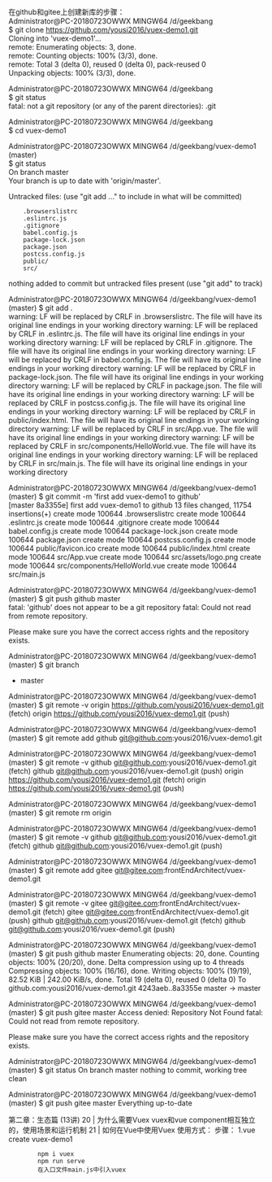 
在github和gitee上创建新库的步骤：<br>
Administrator@PC-20180723OWWX MINGW64 /d/geekbang<br>
$ git clone https://github.com/yousi2016/vuex-demo1.git<br>
Cloning into 'vuex-demo1'...<br>
remote: Enumerating objects: 3, done.<br>
remote: Counting objects: 100% (3/3), done.<br>
remote: Total 3 (delta 0), reused 0 (delta 0), pack-reused 0<br>
Unpacking objects: 100% (3/3), done.<br>

Administrator@PC-20180723OWWX MINGW64 /d/geekbang<br>
$ git status<br>
fatal: not a git repository (or any of the parent directories): .git<br>

Administrator@PC-20180723OWWX MINGW64 /d/geekbang<br>
$ cd vuex-demo1<br>

Administrator@PC-20180723OWWX MINGW64 /d/geekbang/vuex-demo1 (master)<br>
$ git status<br>
On branch master<br>
Your branch is up to date with 'origin/master'.<br>

Untracked files:
  (use "git add <file>..." to include in what will be committed)

        .browserslistrc
        .eslintrc.js
        .gitignore
        babel.config.js
        package-lock.json
        package.json
        postcss.config.js
        public/
        src/

nothing added to commit but untracked files present (use "git add" to track)

Administrator@PC-20180723OWWX MINGW64 /d/geekbang/vuex-demo1 (master)
$ git add .<br>
warning: LF will be replaced by CRLF in .browserslistrc.
The file will have its original line endings in your working directory
warning: LF will be replaced by CRLF in .eslintrc.js.
The file will have its original line endings in your working directory
warning: LF will be replaced by CRLF in .gitignore.
The file will have its original line endings in your working directory
warning: LF will be replaced by CRLF in babel.config.js.
The file will have its original line endings in your working directory
warning: LF will be replaced by CRLF in package-lock.json.
The file will have its original line endings in your working directory
warning: LF will be replaced by CRLF in package.json.
The file will have its original line endings in your working directory
warning: LF will be replaced by CRLF in postcss.config.js.
The file will have its original line endings in your working directory
warning: LF will be replaced by CRLF in public/index.html.
The file will have its original line endings in your working directory
warning: LF will be replaced by CRLF in src/App.vue.
The file will have its original line endings in your working directory
warning: LF will be replaced by CRLF in src/components/HelloWorld.vue.
The file will have its original line endings in your working directory
warning: LF will be replaced by CRLF in src/main.js.
The file will have its original line endings in your working directory

Administrator@PC-20180723OWWX MINGW64 /d/geekbang/vuex-demo1 (master)
$ git commit -m 'first add vuex-demo1 to github'<br>
[master 8a3355e] first add vuex-demo1 to github
 13 files changed, 11754 insertions(+)
 create mode 100644 .browserslistrc
 create mode 100644 .eslintrc.js
 create mode 100644 .gitignore
 create mode 100644 babel.config.js
 create mode 100644 package-lock.json
 create mode 100644 package.json
 create mode 100644 postcss.config.js
 create mode 100644 public/favicon.ico
 create mode 100644 public/index.html
 create mode 100644 src/App.vue
 create mode 100644 src/assets/logo.png
 create mode 100644 src/components/HelloWorld.vue
 create mode 100644 src/main.js

Administrator@PC-20180723OWWX MINGW64 /d/geekbang/vuex-demo1 (master)
$ git push github master<br>
fatal: 'github' does not appear to be a git repository
fatal: Could not read from remote repository.

Please make sure you have the correct access rights
and the repository exists.

Administrator@PC-20180723OWWX MINGW64 /d/geekbang/vuex-demo1 (master)
$ git branch
* master

Administrator@PC-20180723OWWX MINGW64 /d/geekbang/vuex-demo1 (master)
$ git remote -v
origin  https://github.com/yousi2016/vuex-demo1.git (fetch)
origin  https://github.com/yousi2016/vuex-demo1.git (push)

Administrator@PC-20180723OWWX MINGW64 /d/geekbang/vuex-demo1 (master)
$ git remote add github git@github.com:yousi2016/vuex-demo1.git

Administrator@PC-20180723OWWX MINGW64 /d/geekbang/vuex-demo1 (master)
$ git remote -v
github  git@github.com:yousi2016/vuex-demo1.git (fetch)
github  git@github.com:yousi2016/vuex-demo1.git (push)
origin  https://github.com/yousi2016/vuex-demo1.git (fetch)
origin  https://github.com/yousi2016/vuex-demo1.git (push)

Administrator@PC-20180723OWWX MINGW64 /d/geekbang/vuex-demo1 (master)
$ git remote rm origin

Administrator@PC-20180723OWWX MINGW64 /d/geekbang/vuex-demo1 (master)
$ git remote -v
github  git@github.com:yousi2016/vuex-demo1.git (fetch)
github  git@github.com:yousi2016/vuex-demo1.git (push)

Administrator@PC-20180723OWWX MINGW64 /d/geekbang/vuex-demo1 (master)
$  git remote add gitee git@gitee.com:frontEndArchitect/vuex-demo1.git

Administrator@PC-20180723OWWX MINGW64 /d/geekbang/vuex-demo1 (master)
$ git remote -v
gitee   git@gitee.com:frontEndArchitect/vuex-demo1.git (fetch)
gitee   git@gitee.com:frontEndArchitect/vuex-demo1.git (push)
github  git@github.com:yousi2016/vuex-demo1.git (fetch)
github  git@github.com:yousi2016/vuex-demo1.git (push)

Administrator@PC-20180723OWWX MINGW64 /d/geekbang/vuex-demo1 (master)
$ git push github master
Enumerating objects: 20, done.
Counting objects: 100% (20/20), done.
Delta compression using up to 4 threads
Compressing objects: 100% (16/16), done.
Writing objects: 100% (19/19), 82.52 KiB | 242.00 KiB/s, done.
Total 19 (delta 0), reused 0 (delta 0)
To github.com:yousi2016/vuex-demo1.git
   4243aeb..8a3355e  master -> master

Administrator@PC-20180723OWWX MINGW64 /d/geekbang/vuex-demo1 (master)
$ git push gitee master
Access denied: Repository Not Found
fatal: Could not read from remote repository.

Please make sure you have the correct access rights
and the repository exists.

Administrator@PC-20180723OWWX MINGW64 /d/geekbang/vuex-demo1 (master)
$ git status
On branch master
nothing to commit, working tree clean

Administrator@PC-20180723OWWX MINGW64 /d/geekbang/vuex-demo1 (master)
$ git push gitee master
Everything up-to-date

第二章：生态篇 (13讲)
    20 | 为什么需要Vuex
        vuex和vue component相互独立的，使用场景和运行机制
    21 | 如何在Vue中使用Vuex
        使用方式：
        步骤：
            1.vue create vuex-demo1

            npm i vuex
            npm run serve
            在入口文件main.js中引入vuex


